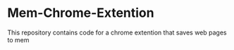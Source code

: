 # Mem-Chrome-Extention
This repository contains code for a chrome extention that saves web pages to mem

